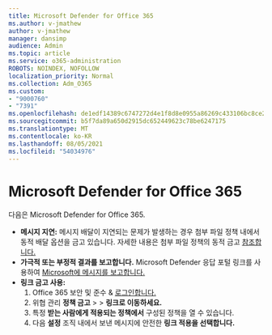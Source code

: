```yaml
---
title: Microsoft Defender for Office 365
ms.author: v-jmathew
author: v-jmathew
manager: dansimp
audience: Admin
ms.topic: article
ms.service: o365-administration
ROBOTS: NOINDEX, NOFOLLOW
localization_priority: Normal
ms.collection: Adm_O365
ms.custom:
- "9000760"
- "7391"
ms.openlocfilehash: de1edf14389c6747272d4e1f8d8e0955a86269c433106bc8ce25129e78581ea7
ms.sourcegitcommit: b5f7da89a650d2915dc652449623c78be6247175
ms.translationtype: MT
ms.contentlocale: ko-KR
ms.lasthandoff: 08/05/2021
ms.locfileid: "54034976"
---
```

# <a name="fix-common-problems-with-microsoft-defender-for-office-365"></a>Microsoft Defender for Office 365

다음은 Microsoft Defender for Office 365.

- **메시지 지연:** 메시지 배달이 지연되는 문제가 발생하는 경우 첨부 파일 정책 내에서  동적 배달 옵션을 금고 있습니다. 자세한 내용은 첨부 파일 정책의 동적 금고 [참조합니다.](https://go.microsoft.com/fwlink/?linkid=2094106)
- **가극적 또는 부정적 결과를 보고합니다.** Microsoft Defender 응답 포털 링크를 사용하여 [Microsoft에 메시지를 보고합니다.](https://go.microsoft.com/fwlink/?linkid=2092835)
- **링크 금고 사용:**
    1. Office 365 보안 및 준수 & [로그인합니다.](https://go.microsoft.com/fwlink/p/?linkid=2077143)
    2. 위협 관리 **정책 금고**  >    >  **링크로 이동하세요.**
    3. 특정 **받는 사람에게 적용되는 정책에서** 구성된 정책을 열 수 있습니다.
    4. 다음 **설정** 조직 내에서 보낸 메시지에 안전한 **링크 적용을 선택합니다.**
